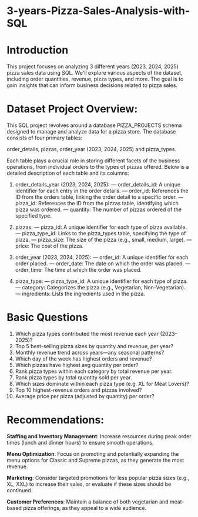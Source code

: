 # 3-years-Pizza-Sales-Analysis-with-SQL

# **Introduction**

This project focuses on analyzing 3 different years (2023, 2024, 2025) pizza sales data using SQL. We'll explore various aspects of the dataset, including order quantities, revenue, pizza types, and more. The goal is to gain insights that can inform business decisions related to pizza sales.

# **Dataset** Project Overview:

This SQL project revolves around a database PIZZA_PROJECTS schema designed to manage and analyze data for a pizza store. The database consists of four primary tables:

order_details, pizzas, order_year (2023, 2024, 2025) and pizza_types.

Each table plays a crucial role in storing different facets of the business operations, from individual orders to the types of pizzas offered. Below is a detailed description of each table and its columns:

1. order_details_year (2023, 2024, 2025):
— order_details_id: A unique identifier for each entry in the order details.
— order_id: References the ID from the orders table, linking the order detail to a specific order.
— pizza_id: References the ID from the pizzas table, identifying which pizza was ordered.
— quantity: The number of pizzas ordered of the specified type.

2. pizzas:
— pizza_id: A unique identifier for each type of pizza available.
— pizza_type_id: Links to the pizza_types table, specifying the type of pizza.
— pizza_size: The size of the pizza (e.g., small, medium, large).
— price: The cost of the pizza.

3. order_year (2023, 2024, 2025):
— order_id: A unique identifier for each order placed.
— order_date: The date on which the order was placed.
— order_time: The time at which the order was placed.

4. pizza_type:
— pizza_type_id: A unique identifier for each type of pizza.
— category: Categorizes the pizza (e.g., Vegetarian, Non-Vegetarian).
— ingredients: Lists the ingredients used in the pizza.

# **Basic Questions**

1. Which pizza types contributed the most revenue each year (2023–2025)?
2. Top 5 best-selling pizza sizes by quantity and revenue, per year?
3. Monthly revenue trend across years—any seasonal patterns?
4. Which day of the week has highest orders and revenue?
5. Which pizzas have highest avg quantity per order?
6. Rank pizza types within each category by total revenue per year.
7. Rank pizza types by total quantity sold per year.
8. Which sizes dominate within each pizza type (e.g. XL for Meat Lovers)?
9. Top 10 highest-revenue orders and pizzas involved?
10. Average price per pizza (adjusted by quantity) per order?

# **Recommendations:**
**Staffing and Inventory Management**: Increase resources during peak order times (lunch and dinner hours) to ensure smooth operations.

**Menu Optimization**: Focus on promoting and potentially expanding the menu options for Classic and Supreme pizzas, as they generate the most revenue.

**Marketing**: Consider targeted promotions for less popular pizza sizes (e.g., XL, XXL) to increase their sales, or evaluate if these sizes should be continued.

**Customer Preferences**: Maintain a balance of both vegetarian and meat-based pizza offerings, as they appeal to a wide audience.
